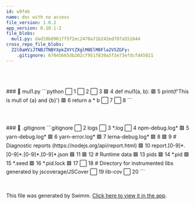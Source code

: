 ```yaml
---
id: w9feb
name: doc with no access
file_version: 1.0.2
app_version: 0.10.1-2
file_blobs:
  mul1.py: dad10b8961ff5f2ec2470a71b242ed707a551644
cross_repo_file_blobs:
  Z2l0aHViJTNBJTNBYXpkZXYtZXglM0ElM0Fla2V5ZGFy:
    .gitignore: 67045665db202cf951f839a5f3e73efdcfd45021
---
```


<br/>

<br/>

<br/>
<!-- NOTE-swimm-snippet: the lines below link your snippet to Swimm -->
### 📄 mul1.py
```python
⬜ 1      
⬜ 2      
⬜ 3      
🟩 4      def mul1(a, b):
🟩 5          print(f'This is mull of {a} and {b}')
🟩 6          return a * b
⬜ 7      
⬜ 8      
```

<br/>

<br/>

<br/>

<br/>
<!-- NOTE-swimm-snippet: the lines below link your snippet to Swimm -->
<!-- NOTE-swimm-repo ::Z2l0aHViJTNBJTNBYXpkZXYtZXglM0ElM0Fla2V5ZGFy:: -->
### 📄 .gitignore
```gitignore
⬜ 2      logs
⬜ 3      *.log
⬜ 4      npm-debug.log*
🟩 5      yarn-debug.log*
🟩 6      yarn-error.log*
🟩 7      lerna-debug.log*
🟩 8      
🟩 9      # Diagnostic reports (https://nodejs.org/api/report.html)
🟩 10     report.[0-9]*.[0-9]*.[0-9]*.[0-9]*.json
🟩 11     
🟩 12     # Runtime data
🟩 13     pids
🟩 14     *.pid
🟩 15     *.seed
🟩 16     *.pid.lock
🟩 17     
⬜ 18     # Directory for instrumented libs generated by jscoverage/JSCover
⬜ 19     lib-cov
⬜ 20     
```

<br/>

<br/>

<br/>

This file was generated by Swimm. [Click here to view it in the app](https://swimm-web-app.web.app/repos/Z2l0aHViJTNBJTNBdDElM0ElM0FlcmFuLXN3aW1t/docs/w9feb).